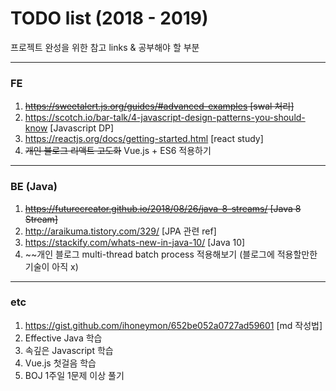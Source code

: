# TODO list (2018 - 2019)

프로젝트 완성을 위한 참고 links &amp; 공부해야 할 부분

--- 

### FE
1. ~~https://sweetalert.js.org/guides/#advanced-examples [swal 처리]~~
2. https://scotch.io/bar-talk/4-javascript-design-patterns-you-should-know [Javascript DP]
3. https://reactjs.org/docs/getting-started.html [react study]
4. ~~개인 블로그 리액트 고도화~~ Vue.js + ES6 적용하기

---

### BE (Java)
1. ~~https://futurecreator.github.io/2018/08/26/java-8-streams/ [Java 8 Stream]~~
2. http://araikuma.tistory.com/329/ [JPA 관련 ref]
3. https://stackify.com/whats-new-in-java-10/ [Java 10]
4. ~~개인 블로그 multi-thread batch process 적용해보기 (블로그에 적용할만한 기술이 아직 x)

---

### etc
1. https://gist.github.com/ihoneymon/652be052a0727ad59601 [md 작성법]
2. Effective Java 학습
3. 속깊은 Javascript 학습
4. Vue.js 첫걸음 학습
5. BOJ 1주일 1문제 이상 풀기
